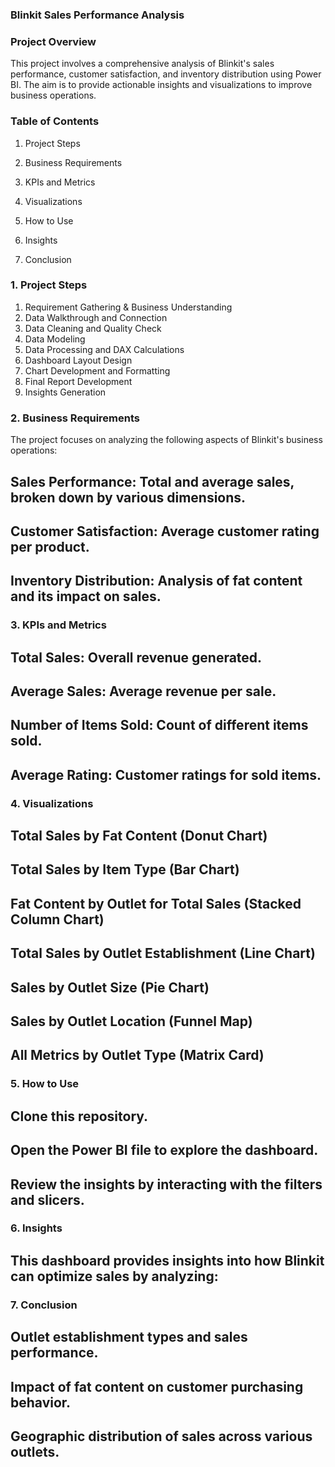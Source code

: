 ### Blinkit Sales Performance Analysis

### Project Overview
This project involves a comprehensive analysis of Blinkit's sales performance, customer satisfaction, and inventory distribution using Power BI. The aim is to provide actionable insights and visualizations to improve business operations.

### Table of Contents
1. Project Steps 

2. Business Requirements

3. KPIs and Metrics

4. Visualizations

5. How to Use

6. Insights

7. Conclusion

### 1. Project Steps
1. Requirement Gathering & Business Understanding
2. Data Walkthrough and Connection
3. Data Cleaning and Quality Check
4. Data Modeling
5. Data Processing and DAX Calculations
6. Dashboard Layout Design
7. Chart Development and Formatting
8. Final Report Development
9. Insights Generation

### 2. Business Requirements

The project focuses on analyzing the following aspects of Blinkit's business operations:

## Sales Performance: Total and average sales, broken down by various dimensions.
## Customer Satisfaction: Average customer rating per product.
## Inventory Distribution: Analysis of fat content and its impact on sales.

### 3. KPIs and Metrics
## Total Sales: Overall revenue generated.
## Average Sales: Average revenue per sale.
## Number of Items Sold: Count of different items sold.
## Average Rating: Customer ratings for sold items.

### 4. Visualizations

## Total Sales by Fat Content (Donut Chart)
## Total Sales by Item Type (Bar Chart)
## Fat Content by Outlet for Total Sales (Stacked Column Chart)
## Total Sales by Outlet Establishment (Line Chart)
## Sales by Outlet Size (Pie Chart)
## Sales by Outlet Location (Funnel Map)
## All Metrics by Outlet Type (Matrix Card)

### 5. How to Use
## Clone this repository.
## Open the Power BI file to explore the dashboard.
## Review the insights by interacting with the filters and slicers.

### 6. Insights
## This dashboard provides insights into how Blinkit can optimize sales by analyzing:

### 7.  Conclusion
## Outlet establishment types and sales performance.
## Impact of fat content on customer purchasing behavior.
## Geographic distribution of sales across various outlets.
